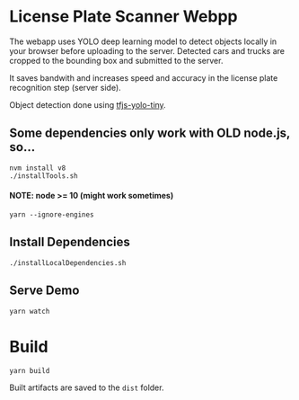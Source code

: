 # License Plate Scanner Webpp

The webapp uses YOLO deep learning model to detect objects locally in your browser before uploading to the server. Detected cars and trucks are cropped to the bounding box and submitted to the server.

It saves bandwith and increases speed and accuracy in the license plate recognition step (server side).

Object detection done using [tfjs-yolo-tiny](https://github.com/ModelDepot/tfjs-yolo-tiny).

## Some dependencies only work with OLD node.js, so...

    nvm install v8
    ./installTools.sh

    
#### NOTE: node >= 10 (might work sometimes)

    yarn --ignore-engines 

## Install Dependencies

    ./installLocalDependencies.sh

## Serve Demo

    yarn watch

# Build

    yarn build
    
Built artifacts are saved to the `dist` folder.
